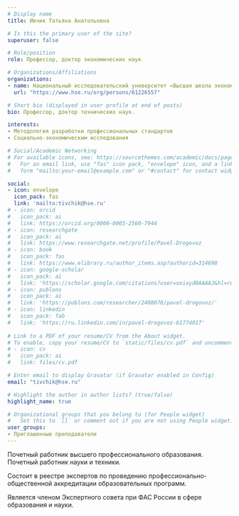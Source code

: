 ```yaml
---
# Display name
title: Ивчик Татьяна Анатольевна

# Is this the primary user of the site?
superuser: false

# Role/position
role: Профессор, доктор экономических наук

# Organizations/Affiliations
organizations:
- name: Национальный исследовательский университет «Высшая школа экономики»
  url: "https://www.hse.ru/org/persons/61226557"

# Short bio (displayed in user profile at end of posts)
bio: Профессор, доктор технических наук.

interests:
- Методология разработки профессиональных стандартов
- Социально-экономическим исследования

# Social/Academic Networking
# For available icons, see: https://sourcethemes.com/academic/docs/page-builder/#icons
#   For an email link, use "fas" icon pack, "envelope" icon, and a link in the
#   form "mailto:your-email@example.com" or "#contact" for contact widget.

social:
- icon: envelope
  icon_pack: fas
  link: 'mailto:tivchik@hse.ru'
# - icon: orcid
#   icon_pack: ai
#   link: https://orcid.org/0000-0003-2560-7944
# - icon: researchgate
#   icon_pack: ai
#   link: https://www.researchgate.net/profile/Pavel-Drogovoz
# - icon: book
#   icon_pack: fas
#   link: https://www.elibrary.ru/author_items.asp?authorid=314698
# - icon: google-scholar
#   icon_pack: ai
#   link: 'https://scholar.google.com/citations?user=oxixyd0AAAAJ&hl=ru'
# - icon: publons
#   icon_pack: ai
#   link: 'https://publons.com/researcher/2408078/pavel-drogovoz/'
# - icon: linkedin
#   icon_pack: fab
#   link: 'https://ru.linkedin.com/in/pavel-drogovoz-b1774017'
  
# Link to a PDF of your resume/CV from the About widget.
# To enable, copy your resume/CV to `static/files/cv.pdf` and uncomment the lines below.
# - icon: cv
#   icon_pack: ai
#   link: files/cv.pdf

# Enter email to display Gravatar (if Gravatar enabled in Config)
email: "tivchik@hse.ru"

# Highlight the author in author lists? (true/false)
highlight_name: true

# Organizational groups that you belong to (for People widget)
#   Set this to `[]` or comment out if you are not using People widget.
user_groups:
- Приглашенные преподаватели
---
```


Почетный работник высшего профессионального образования. Почетный работник науки и техники.

Состоит в реестре экспертов по проведению профессионально-общественной аккредитации образовательных программ.

Является членом Экспертного совета при ФАС России в сфере образования и науки.



